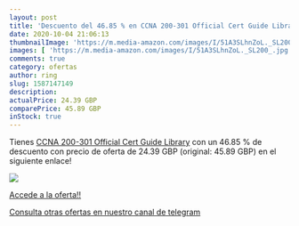 ```yaml
---
layout: post
title: 'Descuento del 46.85 % en CCNA 200-301 Official Cert Guide Library'
date: 2020-10-04 21:06:13
thumbnailImage: 'https://m.media-amazon.com/images/I/51A3SLhnZoL._SL200_.jpg'
images: [ 'https://m.media-amazon.com/images/I/51A3SLhnZoL._SL200_.jpg' ]
comments: true
category: ofertas
author: ring
slug: 1587147149
description:
actualPrice: 24.39 GBP
comparePrice: 45.89 GBP
inStock: true
---
```


Tienes [CCNA 200-301 Official Cert Guide Library](https://www.amazon.co.uk/dp/1587147149/?tag=redken01-21) con un 46.85 % de descuento con precio de oferta de 24.39 GBP (original: 45.89 GBP) en el siguiente enlace!

[![](https://m.media-amazon.com/images/I/51A3SLhnZoL._SL200_.jpg)](https://www.amazon.co.uk/dp/1587147149/?tag=redken01-21)

[Accede a la oferta!!](https://www.amazon.co.uk/dp/1587147149/?tag=redken01-21)

[Consulta otras ofertas en nuestro canal de telegram](https://t.me/s/ofertas25)

